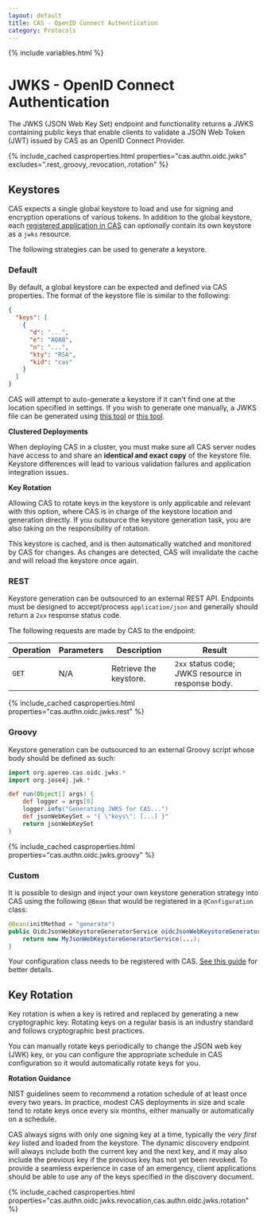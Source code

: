 ```yaml
---
layout: default
title: CAS - OpenID Connect Authentication
category: Protocols
---
```

{% include variables.html %}

# JWKS - OpenID Connect Authentication

The JWKS (JSON Web Key Set) endpoint and functionality returns a JWKS containing public keys that enable 
clients to validate a JSON Web Token (JWT) issued by CAS as an OpenID Connect Provider.

{% include_cached casproperties.html properties="cas.authn.oidc.jwks" excludes=".rest,.groovy,.revocation,.rotation" %}

## Keystores
       
CAS expects a single global keystore to load and use for signing and encryption operations of various tokens. 
In addition to the global keystore, each [registered application in CAS](OIDC-Authentication-Clients.html) 
can *optionally* contain its own keystore as a `jwks` resource.

The following strategies can be used to generate a keystore.

### Default

By default, a global keystore can be expected and defined via CAS properties. The format 
of the keystore file is similar to the following:

```json
{
  "keys": [
    {
      "d": "...",
      "e": "AQAB",
      "n": "...",
      "kty": "RSA",
      "kid": "cas"
    }
  ]
}
```

CAS will attempt to auto-generate a keystore if it can't find one at the location specified in settings. If 
you wish to generate one manually, a JWKS file can be generated using [this tool](https://mkjwk.org/)
or [this tool](http://connect2id.com/products/nimbus-jose-jwt/generator).

<div class="alert alert-info"><strong>Clustered Deployments</strong><p>
When deploying CAS in a cluster, you must make sure all CAS server nodes have access to 
and share an <strong>identical and exact copy</strong> of the keystore file. Keystore differences
will lead to various validation failures and application integration issues.
</p></div>

<div class="alert alert-info"><strong>Key Rotation</strong><p>
Allowing CAS to rotate keys in the keystore is only applicable and relevant with this option,
where CAS is in charge of the keystore location and generation directly. If you outsource the
keystore generation task, you are also taking on the responsibility of rotation.
</p></div>

This keystore is cached, and is then automatically watched and monitored by CAS for changes. As changes are detected, CAS
will invalidate the cache and will reload the keystore once again.

### REST

Keystore generation can be outsourced to an external REST API. Endpoints must be designed to
accept/process `application/json` and generally should return a `2xx` response status code. 

The following requests are made by CAS to the endpoint:

| Operation        | Parameters      | Description      | Result
|------------------|-----------------|------------------|----------------------------------------------------
| `GET`            | N/A             | Retrieve the keystore.  | `2xx` status code; JWKS resource in response body.

{% include_cached casproperties.html properties="cas.authn.oidc.jwks.rest" %}
  
### Groovy

Keystore generation can be outsourced to an external Groovy script whose body should be defined as such: 

```groovy
import org.apereo.cas.oidc.jwks.*
import org.jose4j.jwk.*

def run(Object[] args) {
    def logger = args[0]
    logger.info("Generating JWKS for CAS...")
    def jsonWebKeySet = "{ \"keys\": [...] }"
    return jsonWebKeySet
}
```

{% include_cached casproperties.html properties="cas.authn.oidc.jwks.groovy" %}

### Custom

It is possible to design and inject your own keystore generation strategy into CAS using the following `@Bean`
that would be registered in a `@Configuration` class:

```java
@Bean(initMethod = "generate")
public OidcJsonWebKeystoreGeneratorService oidcJsonWebKeystoreGeneratorService() {
    return new MyJsonWebKeystoreGeneratorService(...);
}
```

Your configuration class needs to be registered 
with CAS. [See this guide](../configuration/Configuration-Management-Extensions.html) for better details.

## Key Rotation

Key rotation is when a key is retired and replaced by generating a 
new cryptographic key. Rotating keys on a regular basis is an industry 
standard and follows cryptographic best practices.

You can manually rotate keys periodically to change the JSON web key (JWK) key, or you can configure the appropriate schedule
in CAS configuration so it would automatically rotate keys for you. 

<div class="alert alert-info"><strong>Rotation Guidance</strong><p>
NIST guidelines seem to recommend a rotation schedule of at least once every two years. 
In practice, modest CAS deployments in size and scale tend to rotate keys once every six months, either 
manually or automatically on a schedule.
</p></div>

CAS always signs with only one signing key at a time, typically the *very first key* listed and loaded from the keystore.
The dynamic discovery endpoint will always include both the current key and the next key, and it may also 
include the previous key if the previous key has not yet been revoked. To provide a seamless experience in 
case of an emergency, client applications should be able to use any of the keys specified in the discovery document. 

{% include_cached casproperties.html properties="cas.authn.oidc.jwks.revocation,cas.authn.oidc.jwks.rotation" %}
